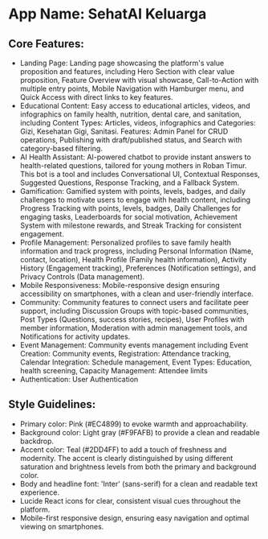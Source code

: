 # **App Name**: SehatAI Keluarga

## Core Features:

- Landing Page: Landing page showcasing the platform's value proposition and features, including Hero Section with clear value proposition, Feature Overview with visual showcase, Call-to-Action with multiple entry points, Mobile Navigation with Hamburger menu, and Quick Access with direct links to key features.
- Educational Content: Easy access to educational articles, videos, and infographics on family health, nutrition, dental care, and sanitation, including Content Types: Articles, videos, infographics and Categories: Gizi, Kesehatan Gigi, Sanitasi. Features: Admin Panel for CRUD operations, Publishing with draft/published status, and Search with category-based filtering.
- AI Health Assistant: AI-powered chatbot to provide instant answers to health-related questions, tailored for young mothers in Roban Timur. This bot is a tool and includes Conversational UI, Contextual Responses, Suggested Questions, Response Tracking, and a Fallback System.
- Gamification: Gamified system with points, levels, badges, and daily challenges to motivate users to engage with health content, including Progress Tracking with points, levels, badges, Daily Challenges for engaging tasks, Leaderboards for social motivation, Achievement System with milestone rewards, and Streak Tracking for consistent engagement.
- Profile Management: Personalized profiles to save family health information and track progress, including Personal Information (Name, contact, location), Health Profile (Family health information), Activity History (Engagement tracking), Preferences (Notification settings), and Privacy Controls (Data management).
- Mobile Responsiveness: Mobile-responsive design ensuring accessibility on smartphones, with a clean and user-friendly interface.
- Community: Community features to connect users and facilitate peer support, including Discussion Groups with topic-based communities, Post Types (Questions, success stories, recipes), User Profiles with member information, Moderation with admin management tools, and Notifications for activity updates.
- Event Management: Community events management including Event Creation: Community events, Registration: Attendance tracking, Calendar Integration: Schedule management, Event Types: Education, health screening, Capacity Management: Attendee limits
- Authentication: User Authentication

## Style Guidelines:

- Primary color: Pink (#EC4899) to evoke warmth and approachability.
- Background color: Light gray (#F9FAFB) to provide a clean and readable backdrop.
- Accent color: Teal (#2DD4FF) to add a touch of freshness and modernity. The accent is clearly distinguished by using different saturation and brightness levels from both the primary and background color.
- Body and headline font: 'Inter' (sans-serif) for a clean and readable text experience.
- Lucide React icons for clear, consistent visual cues throughout the platform.
- Mobile-first responsive design, ensuring easy navigation and optimal viewing on smartphones.